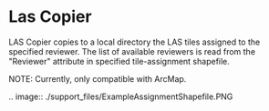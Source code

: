 # Las Copier

LAS Copier copies to a local directory the LAS tiles assigned to the specified reviewer. The list of available reviewers is read from the "Reviewer" attribute in specified tile-assignment shapefile.

NOTE:  Currently, only compatible with ArcMap.

.. image:: ./support_files/ExampleAssignmentShapefile.PNG
